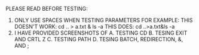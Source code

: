 PLEASE READ BEFORE TESTING:

1. ONLY USE SPACES WHEN TESTING PARAMETERS
    FOR EXAMPLE:
        THIS DOESN'T WORK: cd .. > a.txt & ls -a
        THIS DOES: cd ..>a.txt&ls -a
2. I HAVE PROVIDED SCREENSHOTS OF
    A. TESTING CD
    B. TESING EXIT AND CRTL Z
    C. TESTING PATH
    D. TESING BATCH, REDIRECTION, &, AND ;